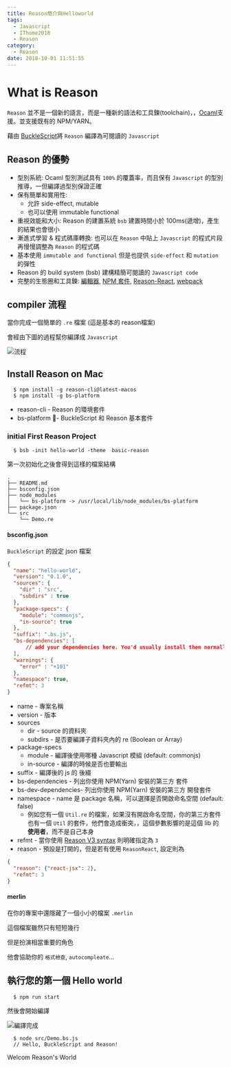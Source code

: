 ```yaml
---
title: Reason簡介與Helloworld
tags:
  - Javascript
  - IThome2018
  - Reason
category:
  - Reason
date: 2018-10-01 11:51:55
---
```



# What is Reason

`Reason` 並不是一個新的語言，而是一種新的語法和工具鍊(toolchain)，，[Ocaml](http://ocaml.org/)支援。並支援既有的 NPM/YARN。

藉由 [BuckleScript](https://bucklescript.github.io/)將 `Reason` 編譯為可閱讀的 `Javascript` 

## Reason 的優勢

* 型別系統: Ocaml 型別測試具有 `100%` 的覆蓋率，而且保有 `Javascript` 的型別推導，一但編譯過型別保證正確
* 保有簡單和實用性:
  * 允許 side-effect, mutable
  * 也可以使用 immutable functional
* 重視效能和大小: Reason 的建置系統 `bsb` 建置時間小於 100ms(遞增)，產生的結果也會很小
* 漸進式學習 & 程式碼庫轉換: 也可以在 `Reason` 中貼上 `Javascript` 的程式片段再慢慢調整為 `Reason` 的程式碼
* 基本使用 `immutable and functional` 但是也提供 `side-effect` 和 `mutation` 的彈性
* Reason 的 build system (bsb) 建構精簡可閱讀的 `Javascript code`
* 完整的生態圈和工具鍊: [編輯器](https://reasonml.github.io/docs/zh-TW/editor-plugins), [NPM 套件](https://reasonml.github.io/docs/zh-TW/libraries), [Reason-React](https://github.com/reasonml/reason-react), [webpack](https://webpack.js.org/)

## compiler 流程

當你完成一個簡單的 `.re` 檔案 (這是基本的 reason檔案)

會經由下圖的過程幫你編譯成 `Javascript`

![流程](../../../../images/Reason_Helloworld/compiler_flow.png)

## Install Reason on Mac

```
  $ npm install -g reason-cli@latest-macos
  $ npm install -g bs-platform 
```

* reason-cli - Reason 的環境套件
* bs-platform - BuckleScript 和 Reason 基本套件

### initial First Reason Project

```
  $ bsb -init hello-world -theme  basic-reason
```

第一次初始化之後會得到這樣的檔案結構
```
.
├── README.md
├── bsconfig.json
├── node_modules
│   └── bs-platform -> /usr/local/lib/node_modules/bs-platform
├── package.json
└── src
    └── Demo.re
```

#### bsconfig.json

`BuckleScript` 的設定 json 檔案

```json
{
  "name": "hello-world",
  "version": "0.1.0",
  "sources": {
    "dir" : "src",
    "subdirs" : true
  },
  "package-specs": {
    "module": "commonjs",
    "in-source": true
  },
  "suffix": ".bs.js",
  "bs-dependencies": [
      // add your dependencies here. You'd usually install them normally through `npm install my-dependency`. If my-dependency has a bsconfig.json too, then everything will work seamlessly.
  ],
  "warnings": {
    "error" : "+101"
  },
  "namespace": true,
  "refmt": 3
}
```

* name - 專案名稱
* version - 版本
* sources
  * dir - source 的資料夾
  * subdirs - 是否要編譯子資料夾內的 re (Boolean or Array)
* package-specs
  * module - 編譯後使用哪種 Javascript 模組 (default: commonjs)
  * in-source - 編譯的時候是否也要輸出
* suffix - 編譯後的 js 的 後綴
* bs-dependencies - 列出你使用 NPM(Yarn) 安裝的第三方 套件
* bs-dev-dependencies- 列出你使用 NPM(Yarn) 安裝的第三方 開發套件
* namespace - name 是 package 名稱，可以選擇是否開啟命名空間 (default: false)
  * 例如您有一個 `Util.re` 的檔案，如果沒有開啟命名空間，你的第三方套件也有一個 `Util` 的套件，他們會造成衝突，，這個參數影響的是這個 lib 的**使用者**，而不是自己本身
* refmt -  當你使用 [Reason V3 syntax](https://reasonml.github.io/blog/2017/10/27/reason3.html) 則明確指定為 `3`
* reason - 預設是打開的，但是若有使用 `ReasonReact`, 設定則為

```json
{
  "reason": {"react-jsx": 2},
  "refmt": 3
}
```

#### merlin

在你的專案中還隱藏了一個小小的檔案 `.merlin`

這個檔案雖然只有短短幾行

但是扮演相當重要的角色

他會協助你的 `格式檢查`, `autocompleate`...

## 執行您的第一個 Hello world

```
  $ npm run start
```

然後會開始編譯

![編譯完成](../../../../images/Reason_Helloworld/start1.png)

```
  $ node src/Demo.bs.js
  // Hello, BuckleScript and Reason!
```

Welcom Reason's World
